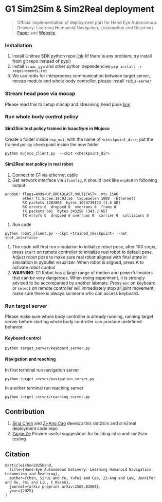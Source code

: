 # G1 Sim2Sim & Sim2Real deployment
> Official implementation of deployment part for Hand Eye Autonomous Delivery: Learning Humanoid Navigation, Locomotion and Reaching [Paper](https://arxiv.org/abs/2508.03068) and [Website](https://stanford-tml.github.io/HEAD).


### Installation
1. Install Unitree SDK python repo [link](https://github.com/unitreerobotics/unitree_sdk2) (If there is any problem, try install from git repo instead of pypi)
2. Install `isaac_gym` and other python dependencies `pip install -r requirements.txt`
3. We use redis for interprocess communication between target server, mocap module and whole body controller, please install `redis-server`

### Stream head pose via mocap
Please read this to setup mocap and streaming head pose [link](https://github.com/Ericcsr/G1_localization.git)

### Run whole body control policy
#### Sim2Sim test policy trained in IsaacGym in Mujoco
Create a folder inside `exp_out`, with the name of `<checkpoint_dir>`, put the trained policy checkpoint inside the new folder
```
python mujoco_client.py  --ckpt <checkpoint_dir>
```
#### Sim2Real test policy in real robot
1. Connect to G1 via ethernet cable
2. Get network interface via `ifconfig`, it should look like `enp8s0` in following output
```
enp8s0: flags=4099<UP,BROADCAST,MULTICAST>  mtu 1500
        ether fc:5c:ee:19:93:a6  txqueuelen 1000  (Ethernet)
        RX packets 1282866  bytes 1674739173 (1.6 GB)
        RX errors 0  dropped 0  overruns 0  frame 0
        TX packets 661  bytes 343250 (343.2 KB)
        TX errors 0  dropped 0 overruns 0  carrier 0  collisions 0
```
1. Run code
```
python robot_client.py --ckpt <trained_ckeckpoint> --net <net_interface>
```
1. The code will first run simulation to initialize robot pose, after 100 steps, press `start` on remote controller to initialize real robot to default pose. Adjust robot pose to make sure real robot aligned with final state in simulation in pybullet visualizer. When robot is aligned, press A to activate robot control
2. **WARNING**: G1 Robot has a large range of motion and powerful motors that can be very dangerous. When doing experiment, it is strongly advised to be accompanied by another labmate. Press `esc` on keyboard or `select` on remote controller will immediately stop all joint movement, make sure there is always someone who can access keyboard.

### Run target server
Please make sure whole body controller is already running, running target server before starting whole body controller can produce undefined behavior
#### Keyboard control
```
python target_server/keyboard_server.py
```

#### Navigation and reaching
In first terminal run navigation server
```
python target_server/navigation_server.py
```
In another terminal run reaching server
```
python target_server/reaching_server.py
```

## Contribution
1. [Sirui Chen](https://ericcsr.github.io) and [Zi-Ang Cao](https://zi-ang-cao.github.io/) develop this sim2sim and sim2real deployment code repo
2. [Yanjie Ze](yanjieze.com) Provide useful suggestions for building infra and sim2sim testing

## Citation
```
@article{chen2025hand,
  title={Hand-Eye Autonomous Delivery: Learning Humanoid Navigation, Locomotion and Reaching},
  author={Chen, Sirui and Ye, Yufei and Cao, Zi-Ang and Lew, Jennifer and Xu, Pei and Liu, C Karen},
  journal={arXiv preprint arXiv:2508.03068},
  year={2025}
}
```